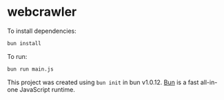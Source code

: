 # webcrawler

To install dependencies:

```bash
bun install
```

To run:

```bash
bun run main.js
```

This project was created using `bun init` in bun v1.0.12. [Bun](https://bun.sh) is a fast all-in-one JavaScript runtime.
